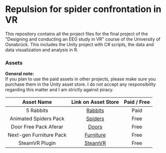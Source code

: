 # Repulsion for spider confrontation in VR

This repository contains all the project files for the final project of the "Designing and conducting an EEG study in VR"
course of the University of Osnabrück. This includes the Unity project with C# scripts, the data and data visualization and analysis in R.

### Assets

<strong> General note: </strong>  
If you plan to use the paid assets in other projects, please make sure you purchase them in the Unity asset store. 
I do not accept any responsibility regarding this matter and I am strictly against piracy.

| Asset Name | Link on Asset Store | Paid / Free | 
| :------: | :------: | :------: |
| 5 Rabbits | [Rabbits](https://assetstore.unity.com/packages/3d/characters/animals/5-rabbits-138255) | Paid |
| Animated Spiders Pack | [Spiders](https://assetstore.unity.com/packages/3d/characters/animals/insects/animated-spiders-pack-9864) | Free |
| Door Free Pack Aferar | [Doors](https://assetstore.unity.com/packages/3d/props/interior/door-free-pack-aferar-148411) | Free |
| Next-gen Furniture Pack | [Furniture](https://assetstore.unity.com/packages/3d/props/furniture/next-gen-furniture-pack-23303) | Free |
| SteamVR Plugin | [SteamVR](https://assetstore.unity.com/packages/tools/integration/steamvr-plugin-32647) | Free |

